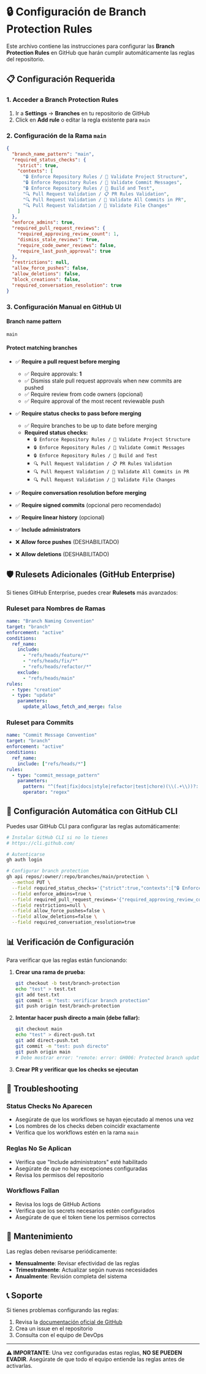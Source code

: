 # 🔒 Configuración de Branch Protection Rules

Este archivo contiene las instrucciones para configurar las **Branch Protection Rules** en GitHub que harán cumplir automáticamente las reglas del repositorio.

## 📋 Configuración Requerida

### 1. Acceder a Branch Protection Rules

1. Ir a **Settings** → **Branches** en tu repositorio de GitHub
2. Click en **Add rule** o editar la regla existente para `main`

### 2. Configuración de la Rama `main`

```json
{
  "branch_name_pattern": "main",
  "required_status_checks": {
    "strict": true,
    "contexts": [
      "🔒 Enforce Repository Rules / 📁 Validate Project Structure",
      "🔒 Enforce Repository Rules / 📝 Validate Commit Messages",
      "🔒 Enforce Repository Rules / 🔨 Build and Test",
      "🔍 Pull Request Validation / 📋 PR Rules Validation",
      "🔍 Pull Request Validation / 📝 Validate All Commits in PR",
      "🔍 Pull Request Validation / 📁 Validate File Changes"
    ]
  },
  "enforce_admins": true,
  "required_pull_request_reviews": {
    "required_approving_review_count": 1,
    "dismiss_stale_reviews": true,
    "require_code_owner_reviews": false,
    "require_last_push_approval": true
  },
  "restrictions": null,
  "allow_force_pushes": false,
  "allow_deletions": false,
  "block_creations": false,
  "required_conversation_resolution": true
}
```

### 3. Configuración Manual en GitHub UI

#### **Branch name pattern**
```
main
```

#### **Protect matching branches**
- ✅ **Require a pull request before merging**
  - ✅ Require approvals: **1**
  - ✅ Dismiss stale pull request approvals when new commits are pushed
  - ✅ Require review from code owners (opcional)
  - ✅ Require approval of the most recent reviewable push

- ✅ **Require status checks to pass before merging**
  - ✅ Require branches to be up to date before merging
  - **Required status checks:**
    - `🔒 Enforce Repository Rules / 📁 Validate Project Structure`
    - `🔒 Enforce Repository Rules / 📝 Validate Commit Messages`
    - `🔒 Enforce Repository Rules / 🔨 Build and Test`
    - `🔍 Pull Request Validation / 📋 PR Rules Validation`
    - `🔍 Pull Request Validation / 📝 Validate All Commits in PR`
    - `🔍 Pull Request Validation / 📁 Validate File Changes`

- ✅ **Require conversation resolution before merging**

- ✅ **Require signed commits** (opcional pero recomendado)

- ✅ **Require linear history** (opcional)

- ✅ **Include administrators**

- ❌ **Allow force pushes** (DESHABILITADO)

- ❌ **Allow deletions** (DESHABILITADO)

## 🛡️ Rulesets Adicionales (GitHub Enterprise)

Si tienes GitHub Enterprise, puedes crear **Rulesets** más avanzados:

### Ruleset para Nombres de Ramas

```yaml
name: "Branch Naming Convention"
target: "branch"
enforcement: "active"
conditions:
  ref_name:
    include:
      - "refs/heads/feature/*"
      - "refs/heads/fix/*" 
      - "refs/heads/refactor/*"
    exclude:
      - "refs/heads/main"
rules:
  - type: "creation"
  - type: "update"
    parameters:
      update_allows_fetch_and_merge: false
```

### Ruleset para Commits

```yaml
name: "Commit Message Convention"
target: "branch"
enforcement: "active"
conditions:
  ref_name:
    include: ["refs/heads/*"]
rules:
  - type: "commit_message_pattern"
    parameters:
      pattern: "^(feat|fix|docs|style|refactor|test|chore)(\\(.+\\))?: .{1,50}$"
      operator: "regex"
```

## 🔧 Configuración Automática con GitHub CLI

Puedes usar GitHub CLI para configurar las reglas automáticamente:

```bash
# Instalar GitHub CLI si no lo tienes
# https://cli.github.com/

# Autenticarse
gh auth login

# Configurar branch protection
gh api repos/:owner/:repo/branches/main/protection \
  --method PUT \
  --field required_status_checks='{"strict":true,"contexts":["🔒 Enforce Repository Rules / 📁 Validate Project Structure","🔒 Enforce Repository Rules / 📝 Validate Commit Messages","🔒 Enforce Repository Rules / 🔨 Build and Test","🔍 Pull Request Validation / 📋 PR Rules Validation","🔍 Pull Request Validation / 📝 Validate All Commits in PR","🔍 Pull Request Validation / 📁 Validate File Changes"]}' \
  --field enforce_admins=true \
  --field required_pull_request_reviews='{"required_approving_review_count":1,"dismiss_stale_reviews":true,"require_code_owner_reviews":false,"require_last_push_approval":true}' \
  --field restrictions=null \
  --field allow_force_pushes=false \
  --field allow_deletions=false \
  --field required_conversation_resolution=true
```

## 📊 Verificación de Configuración

Para verificar que las reglas están funcionando:

1. **Crear una rama de prueba:**
   ```bash
   git checkout -b test/branch-protection
   echo "test" > test.txt
   git add test.txt
   git commit -m "test: verificar branch protection"
   git push origin test/branch-protection
   ```

2. **Intentar hacer push directo a main (debe fallar):**
   ```bash
   git checkout main
   echo "test" > direct-push.txt
   git add direct-push.txt
   git commit -m "test: push directo"
   git push origin main
   # Debe mostrar error: "remote: error: GH006: Protected branch update failed"
   ```

3. **Crear PR y verificar que los checks se ejecutan**

## 🚨 Troubleshooting

### Status Checks No Aparecen
- Asegúrate de que los workflows se hayan ejecutado al menos una vez
- Los nombres de los checks deben coincidir exactamente
- Verifica que los workflows estén en la rama `main`

### Reglas No Se Aplican
- Verifica que "Include administrators" esté habilitado
- Asegúrate de que no hay excepciones configuradas
- Revisa los permisos del repositorio

### Workflows Fallan
- Revisa los logs de GitHub Actions
- Verifica que los secrets necesarios estén configurados
- Asegúrate de que el token tiene los permisos correctos

## 🔄 Mantenimiento

Las reglas deben revisarse periódicamente:

- **Mensualmente**: Revisar efectividad de las reglas
- **Trimestralmente**: Actualizar según nuevas necesidades
- **Anualmente**: Revisión completa del sistema

## 📞 Soporte

Si tienes problemas configurando las reglas:

1. Revisa la [documentación oficial de GitHub](https://docs.github.com/en/repositories/configuring-branches-and-merges-in-your-repository/defining-the-mergeability-of-pull-requests/about-protected-branches)
2. Crea un issue en el repositorio
3. Consulta con el equipo de DevOps

---

**⚠️ IMPORTANTE**: Una vez configuradas estas reglas, **NO SE PUEDEN EVADIR**. Asegúrate de que todo el equipo entiende las reglas antes de activarlas.
